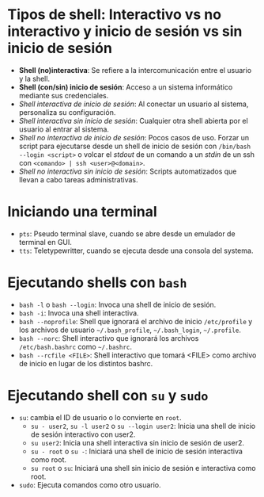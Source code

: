 # Tipos de shell: Interactivo vs no interactivo y inicio de sesión vs sin inicio de sesión
* **Shell (no)interactiva**: Se refiere a la intercomunicación entre el usuario y la shell.
* **Shell (con/sin) inicio de sesión**: Acceso a un sistema informático mediante sus credenciales.
* _Shell interactiva de inicio de sesión_: Al conectar un usuario al sistema, personaliza su configuración.
* _Shell interactiva sin inicio de sesión_: Cualquier otra shell abierta por el usuario al entrar al sistema.
* _Shell no interactiva de inicio de sesión_: Pocos casos de uso. Forzar un script para ejecutarse desde un shell de inicio de sesión con `/bin/bash --login <script>` o volcar el _stdout_ de un comando a un _stdin_ de un ssh con `<comando> | ssh <user>@<domain>`.
* _Shell no interactiva sin inicio de sesión_: Scripts automatizados que llevan a cabo tareas administrativas.

# Iniciando una terminal
* `pts`: Pseudo terminal slave, cuando se abre desde un emulador de terminal en GUI.
* `tts`: Teletypewritter, cuando se ejecuta desde una consola del systema.

# Ejecutando shells con `bash`
* `bash -l` o `bash --login`: Invoca una shell de inicio de sesión.
* `bash -i`: Invoca una shell interactiva.
* `bash --noprofile`: Shell que ignorará el archivo de inicio `/etc/profile` y los archivos de usuario `~/.bash_profile`, `~/.bash_login`, `~/.profile`.
* `bash --norc`: Shell interactivo que ignorará los archivos `/etc/bash.bashrc` como `~/.bashrc`.
* `bash --rcfile <FILE>`: Shell interactivo que tomará \<FILE\> como archivo de inicio en lugar de los distintos bashrc.

# Ejecutando shell con `su` y `sudo`
* `su`: cambia el ID de usuario o lo convierte en `root`.
  * `su - user2`, `su -l user2` o `su --login user2`: Inicia una shell de inicio de sesión interactivo con user2.
  * `su user2`: Inicia una shell interactiva sin inicio de sesión de user2.
  * `su - root` o `su -`: Iniciará una shell de inicio de sesión interactiva como root.
  * `su root` o `su`: Iniciará una shell sin inicio de sesión e interactiva como root.
* `sudo`: Ejecuta comandos como otro usuario.

